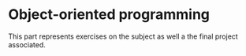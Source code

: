 # Object-oriented programming
This part represents exercises on the subject as well a the final project associated.
